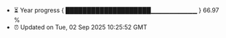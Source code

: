 - ⏳ Year progress { ████████████████████▁▁▁▁▁▁▁▁▁▁ } 66.97 %
- ⏰ Updated on Tue, 02 Sep 2025 10:25:52 GMT

